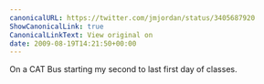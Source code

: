 ```yaml
---
canonicalURL: https://twitter.com/jmjordan/status/3405687920
ShowCanonicalLink: true
CanonicalLinkText: View original on
date: 2009-08-19T14:21:50+00:00
---
```

On a CAT Bus starting my second to last first day of classes.